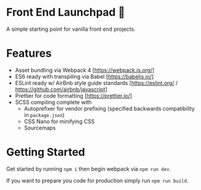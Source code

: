 # Front End Launchpad 🚀

A simple starting point for vanilla front end projects.

# Features

-   Asset bundling via Webpack 4 [https://webpack.js.org/]
-   ES6 ready with transpiling via Babel [https://babeljs.io/]
-   ESLint ready w/ AirBnb style guide standards [https://eslint.org/ / https://github.com/airbnb/javascript]
-   Prettier for code formatting [https://prettier.io/]
-   SCSS compiling complete with
    -   Autoprefixer for vendor prefixing (specified backwards compatibility in `package.json`)
    -   CSS Nano for minifying CSS
    -   Sourcemaps

# Getting Started

Get started by running `npm i` then begin webpack via `npm run dev`.

If you want to prepare you code for production simply run `npm run build`.
